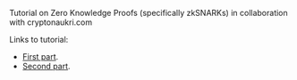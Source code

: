 Tutorial on Zero Knowledge Proofs (specifically zkSNARKs) in collaboration with cryptonaukri.com

Links to tutorial:

- [First part](https://youtu.be/1tw2wB5i9z8).
- [Second part](https://www.youtube.com/watch?v=wYdzIwqZBQ0).
